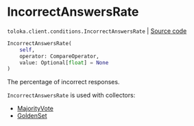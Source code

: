 # IncorrectAnswersRate
`toloka.client.conditions.IncorrectAnswersRate` | [Source code](https://github.com/Toloka/toloka-kit/blob/v1.1.1/src/client/conditions.py#L227)

```python
IncorrectAnswersRate(
    self,
    operator: CompareOperator,
    value: Optional[float] = None
)
```

The percentage of incorrect responses.


`IncorrectAnswersRate` is used with collectors:
- [MajorityVote](toloka.client.collectors.MajorityVote.md)
- [GoldenSet](toloka.client.collectors.GoldenSet.md)

